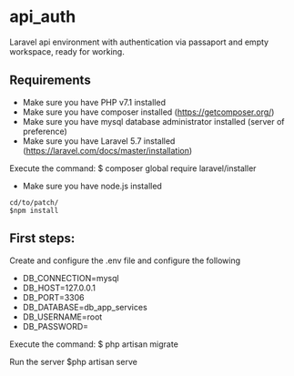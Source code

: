 # api_auth
Laravel api environment with authentication via passaport and empty workspace, ready for working.

Requirements
-------------------------


- Make sure you have PHP v7.1 installed
- Make sure you have composer installed (https://getcomposer.org/)
- Make sure you have mysql database administrator installed (server of preference) 
- Make sure you have Laravel 5.7 installed (https://laravel.com/docs/master/installation)

Execute the command:
$ composer global require laravel/installer

- Make sure you have node.js installed
```
cd/to/patch/
$npm install
```

First steps:
----------------------------------
Create and configure the .env file and configure the following

- DB_CONNECTION=mysql
- DB_HOST=127.0.0.1
- DB_PORT=3306
- DB_DATABASE=db_app_services
- DB_USERNAME=root
- DB_PASSWORD=

Execute the command:
$ php artisan migrate

Run the server
$php artisan serve

